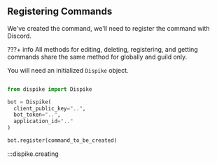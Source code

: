 ## Registering Commands

We've created the command, we'll need to register the command with Discord.

???+ info
	All methods for editing, deleting, registering, and getting commands share the same method for globally and guild only.

You will need an initialized ``Dispike`` object.

```python

from dispike import Dispike

bot = Dispike(
  client_public_key="..",
  bot_token="..",
  application_id=".."
)

bot.register(command_to_be_created)
```

:::dispike.creating

